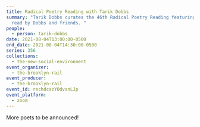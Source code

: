 ```yaml
---
title: Radical Poetry Reading with Tarik Dobbs
summary: "Tarik Dobbs curates the 46th Radical Poetry Reading featuring poetry
  read by Dobbs and friends. "
people:
  - person: tarik-dobbs
date: 2021-08-04T13:00:00-0500
end_date: 2021-08-04T14:30:00-0500
series: 356
collections:
  - the-new-social-environment
event_organizer:
  - the-brooklyn-rail
event_producer:
  - the-brooklyn-rail
event_id: rechdcazYOdvanLJp
event_platform:
  - zoom
---
```

More poets to be announced!